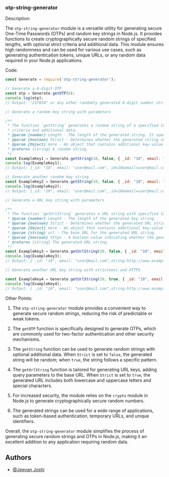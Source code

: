 ### otp-string-generator

Description:

The `otp-string-generator` module is a versatile utility for generating secure One-Time Passwords (OTPs) and random key strings in Node.js. It provides functions to create cryptographically secure random strings of specified lengths, with optional strict criteria and additional data. This module ensures high randomness and can be used for various use cases, such as generating authentication tokens, unique URLs, or any random data required in your Node.js applications.

Code:

```javascript
const Generate = require('otp-string-generator');

// Generate a 6-digit OTP
const otp = Generate.getOTP(6);
console.log(otp);
// Output: "237834" or any other randomly generated 6-digit number string

// Generate a random key string with parameters

/**
 * The function `getString` generates a random string of a specified length, with optional strict
 * criteria and additional data.
 * @param {number} Length - The length of the generated string. It specifies the number of characters the string should have.
 * @param {boolean} Strict - Determines whether the generated string should follow strict rules or not. If `true`, the generated string will have a specific pattern. If `false`, the generated string will be random.
 * @param {Object} more - An object that contains additional key-value pairs that you want to include in the generated string. These key-value pairs will be appended to the string in the format `key=value&`.
 * @returns {string} A random string.
 */
const ExampleKey1 = Generate.getString(10, false, { _id: "10", email: "user@mail.com" });
console.log(ExampleKey1);
// Output: {_id: "10", email: "user@mail.com",_id=10&email=user@mail.com&key=L*Rq@EUoVn}

// Generate another random key string
const ExampleKey2 = Generate.getString(10, false, { _id: "10", email: "user@mail.com" });
console.log(ExampleKey2);
// Output: {_id: "10", email: "user@mail.com",_id=10&email=user@mail.com&key=L*Rq@EUoVn}

// Generate a URL key string with parameters

/**
 * The function `getUrlString` generates a URL string with specified length, strictness, and additional parameters.
 * @param {number} Length - The length of the generated key string.
 * @param {boolean} Strict - Determines whether the generated URL string should follow strict rules or not. If `Strict` is set to `true`, the generated URL string will include both lowercase and uppercase letters, as well as Special Characters `!@#$%^*`. If `Strict` is set to `false`, the generated URL string will be random.
 * @param {Object} more - An object that contains additional key-value pairs to be included in the generated URL string. These key-value pairs will be appended to the URL as query parameters.
 * @param {string} url - The base URL for the generated URL string.
 * @param {boolean} https - A boolean value indicating whether the generated URL should use the "https" protocol or not.
 * @returns {string} The generated URL string.
 */
const ExampleKey3 = Generate.getUrlString(10, false, { _id: "10", email: "user@mail.com" }, "www.example.com/verify?", false);
console.log(ExampleKey3);
// Output: { _id: "10", email: "user@mail.com",string:http://www.example.com/verify??_id=10&email=user@mail.com&key=sLqTg@kGOS}

// Generate another URL key string with strictness and HTTPS

const ExampleKey4 = Generate.getUrlString(10, true, { _id: "10", email: "user@mail.com" }, "www.example.com/verify?", true);
console.log(ExampleKey4);
// Output: { _id: "10", email: "user@mail.com",string:http://www.example.com/verify??_id=10&email=user@mail.com&key=sLqTg@kGOS}
```

Other Points:

1. The `otp-string-generator` module provides a convenient way to generate secure random strings, reducing the risk of predictable or weak tokens.

2. The `getOTP` function is specifically designed to generate OTPs, which are commonly used for two-factor authentication and other security mechanisms.

3. The `getString` function can be used to generate random strings with optional additional data. When `Strict` is set to `false`, the generated string will be random; when `true`, the string follows a specific pattern.

4. The `getUrlString` function is tailored for generating URL keys, adding query parameters to the base URL. When `Strict` is set to `true`, the generated URL includes both lowercase and uppercase letters and special characters.

5. For increased security, the module relies on the `crypto` module in Node.js to generate cryptographically secure random numbers.

6. The generated strings can be used for a wide range of applications, such as token-based authentication, temporary URLs, and unique identifiers.

Overall, the `otp-string-generator` module simplifies the process of generating secure random strings and OTPs in Node.js, making it an excellent addition to any application requiring random data.
## Authors

- [@Jeevan Joshi](https://www.github.com/JeevanJoshi4434)


